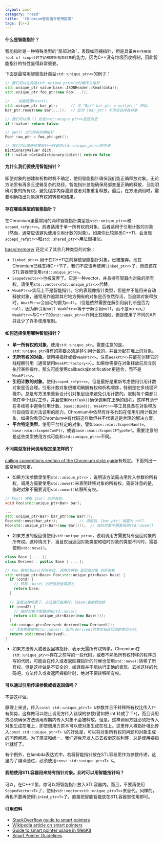 ```yaml
---
layout: post
category: "read"
title:  "Chromium智能指针使用指南"
tags: [C++]
---
```

#### 什么是智能指针？

智能指针是一种特殊类型的“局部对象”，表现如同裸指针，但是具备`离开作用域(out of scope)时主动释放所指向对象`的能力。因为C++没有垃圾回收机制，因此智能指针的特性显得非常重要。

下面是最常用智能指针类型`std::unique_ptr<>`的例子：
```C++
// 我们可以在构造std::unique_prt<>的时候传入指针
std::unique_ptr value(base::JSONReader::Read(data));
std::unique_ptr foo_ptr(new Foo(...));

// ...或者使用reset()
std::unique_ptr bar_ptr;      // 与 "Bar* bar_ptr = nullptr;" 相似.
bar_ptr.reset(new Bar(...));  // 此时 |bar_ptr| 不为空且持有对象 

// 我们可以用 () 检查std::unique_ptr<>是否为空
if (!value) return false;

// get() 访问持有的裸指针
Foo* raw_ptr = foo_ptr.get();

// 我们可以像使用裸指针一样调用std::unique_ptr<>的方法
DictionaryValue* dict;
if (!value->GetAsDictionary(&dict)) return false;
```

#### 为什么我们要使用智能指针？

即使对象的创建和析构时机不确定，使用智能指针确保我们能正确释放对象。无论方法里有再多且逻辑复杂的路径，智能指针总能确保局部变量正确的释放，且能明确对象的所有权，避免程序内存泄漏或者对象重复释放。最后，在方法调用时，需要明确指出对象拥有权的转移和结果。

#### 存在哪些类型的智能指针？

在Chromium里最常用的两种智能指针类型是`std::unique_ptr<>`和`scoped_refptr<>`。前者适用于单一所有权的对象，后者适用于引用计数的对象（然而，通常应该避免使用引用计数的对象）。如果你比较熟悉C++11，会发现`scoepd_refptr<>`和`std::shared_ptr<>`用法很相似。

[base/memory/](https://chromium.googlesource.com/chromium/src/+/master/base/memory/) 还定义了其余几种类型的对象：

- `linked_ptr<>` 用于在C++11之前存放智能指针对象，已被废弃。现在Chromium已经支持C++11了，我们不应该再使用`linked_ptr<>`了，而应该在STL容器里使用`std::unique_ptr<>`。
- `ScopedVector<>`也被废弃了。它是一种vector，并且持有容器内对象的所有权。请使用`std::vector<std::unique_ptr<>>`代替。
- `WeakPtr<>`实际上不是智能指针。它的表现像指针类型，但是并不能用来自动释放对象，通常用作追踪其它地方拥有的对象是否依然存活，当追踪对象释放时，`WeakPtr<>`会自动的置为`null`。（但是依然需要在解引用前判断是否为`null`，因为解引用`null WeakPtr<>`等于于解引用`null`，而不是no-op。）`WeakPtr<>`与C++11的`std::weak_ptr<>`作用比较相似，但是使用了不同的API并且少了许多使用限制。

#### 如何选择使用哪种智能指针？

- **单一所有权的对象**。使用`std::unique_ptr`。需要注意的是，`std::unique_ptr`持有的需要必须是非引用计数的，并且分配在堆上的对象。
- **无所有权的对象**。使用裸指针或者`WeakPtr<>`。注意`WeakPtr<>`只能在创建它的线程解引用（通常使用`WeakPtrFactory<>`）。如果你需要在对象释放前后立刻执行某些操作，那么可能使用callback或notification更适合，而不是`WeakPtr<>`。
- **引用计数的对象**。使用`scoped_refptr<>`，但是最好是重新考虑使用引用计数对象是否合理。引用计数对象很难明确拥有权和析构顺序，特别是在多线程环境中。总是有方法来重新设计引对象层级来避免引用计数的。限制每个类都只能在单个线程工作，并且使用`PostTask()`确保调用在正确的线程，这样有助于在多线程中避免引用计数。`base::Bind()`，`WeakPtr<>`等工具具备在对象释放时自动取消方法调用的能力。Chromium中依然有许多代码在使用引用计数对象，如果你看见Chromium中有代码这样做但并不代表这是合理的解决方案。
- **平台特定类型**。使用平台特定的对象，譬如`base::win::ScopedHandle`，`base::win::ScopedComPtr`，或者`base::mac::ScopedCFTypeRef`。需要注意的是这些类型使用方式可能和`std::unique_ptr<>`不同。

#### 不同类型指针间调用规定是怎样的？

[calling conventions section of the Chromium style guide](https://www.chromium.org/developers/coding-style?pli=1#TOC-Object-ownership-and-calling-conventions)有规定。下面列出一些常用的规定。

- 如果方法参数里使用`std::unique_ptr<>`	，说明该方法需占用传入参数的所有权，调用方需要使用`std::move()`来表明转移对象的所有权。需要注意的是，临时对象不需要调用`std::move()`转移所有权。

```C++
// Foo() 拥有 |bar| 的所有权.
void Foo(std::unique_ptr<Bar> bar);

...
std::unique_ptr<Bar> bar_ptr(new Bar());
Foo(std::move(bar_ptr));          // 调用后，|bar_ptr| 被置为 null.
Foo(std::unique_ptr<Bar>(new Bar()));  // 临时对象不需要调用std::move()
```

- 如果方法的返回值使用`std::unique_ptr<>`，说明调用方需要持有返回对象的所有权。这种情况下，当且仅当返回对象类型和临时对象的类型不同时，需要使用`std::move()`。

```C++
class Base { ... };
class Derived : public Base { ... };

// Foo 拥有|base|的所有权, 调用方拥有 返回值对象 的所有权
std::unique_ptr<Base> Foo(std::unique_ptr<Base> base) {
  if (cond) {
    // 转移 |base| 的所有权给调用方
    return base;                           
  }
  
  // 注意这种场景下，方法运行结束时，|base|会被释放掉
  if (cond2) {
    // 临时对象不需要调用std::move()
    return std::unique_ptr<Base>(new Base()));  
  }
  std::unique_ptr<Derived> derived(new Derived());
  // 注意需要使用std::move()，因为|derived|的类型和返回值的类型不同。
  return std::move(derived);
}
```	

- 如果方法传入或者返回裸指针，表示无需所有权转移。Chromium在`std::unique_ptr<>`存在之前写的一些代码，或者不熟悉所有权转移的程序员写的代码，可能会在传入或者返回裸指针的时候也使用`std::move()`转移了所有权。但是这样做是不安全的，编译器并不能执行正确的表现。去掉这样的代码吧，方法传入或者返回裸指针时，绝对不要转移所有权。

#### 可以通过引用传递参数或者返回值吗？

不要这样做。

原理上来说，传入`const std::unique_ptr<T> &`参数并且不转移所有权比传入`T*`有优势，这样做可以防止调用方传入错误的参数(譬如把 int 转成了 T*)，而且调用方必须确保方法调用周期内传入对象不会被释放。但是，这样调用方就必须把传入对象生成在堆上，即使调用方原本可以使对象生成在栈上。这里传入裸指针相比传入`const std::unique_ptr<T> &`的好处是，可以将对象所有权的问题和对象生成的问题解耦。为了简洁和统一，我们避免开发人员去权衡这些利弊，总是使用裸指针就好了。

有个例外，在lambda表达式中，若将智能指针放在STL容器里作为参数传递，这里为了编译通过，必须使用`const std::unique_ptr<T> &`。

#### 我想使用STL容器用来持有指针对象。此时可以用智能指针吗？

可以。在C++11里，你可以将智能指针放入STL容器内。而且，不要再使用`ScopedVector<T>`了，使用`std::vector<std::unique_ptr<T>>`来替代。同样的，再也不要再使用`linked_ptr<T>`了，直接把智能智能放在STL容器里使用即可。

#### 引用资料

- [StackOverflow guide to smart pointers](http://stackoverflow.com/questions/106508/what-is-a-smart-pointer-and-when-should-i-use-one)
- [Wikipedia article on smart pointers](http://en.wikipedia.org/wiki/Smart_pointer)
- [Guide to smart pointer usage in WebKit](http://www.webkit.org/coding/RefPtr.html)
- [Smart Pointer Guidelines](https://www.chromium.org/developers/smart-pointer-guidelines)
